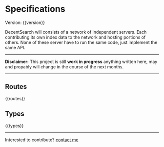 # Specifications
Version: {{version}}

DecentSearch will consists of a network of independent servers. Each contributing its own index data to the network and hosting portions of others. None of these server have to run the same code, just implement the same API.

----

**Disclaimer:** This project is still **work in progress** anything written here, may and propably will change in the course of the next months.

----

## Routes

{{routes}}

## Types

{{types}}


---
Interested to contribute? [contact me](mailto:dustin@commit.international)
